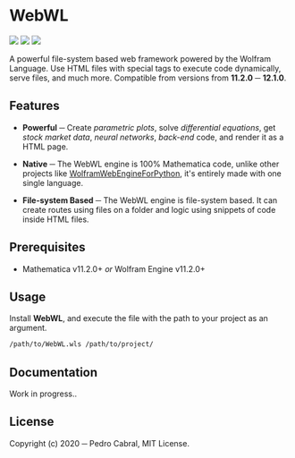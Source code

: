 # WebWL
![](https://img.shields.io/github/v/release/PCabralSoftware/WebWL?style=flat-square) ![](https://img.shields.io/github/license/PCabralSoftware/WebWL?style=flat-square) ![](https://img.shields.io/badge/Made%20with-Wolfram%20Language-red?style=flat-square)

A powerful file-system based web framework powered by the Wolfram Language. Use HTML files with special tags to execute code dynamically, serve files, and much more. Compatible from versions from **11.2.0** ─ **12.1.0**.

## Features
- **Powerful** ─ Create _parametric plots_, solve _differential equations_, get _stock market data_, _neural networks_, _back-end_ code, and render it as a HTML page.

- **Native** ─ The WebWL engine is 100% Mathematica code, unlike other projects like [WolframWebEngineForPython](https://github.com/WolframResearch/WolframWebEngineForPython), it's entirely made with one single language.

- **File-system Based** ─ The WebWL engine is file-system based. It can create routes using files on a folder and logic using snippets of code inside HTML files.

## Prerequisites

- Mathematica v11.2.0+ _or_ Wolfram Engine v11.2.0+

## Usage
Install **WebWL**, and execute the file with the path to your project as an argument.
```sh
/path/to/WebWL.wls /path/to/project/
```

## Documentation
Work in progress..

## License
Copyright (c) 2020 ─ Pedro Cabral, MIT License.
